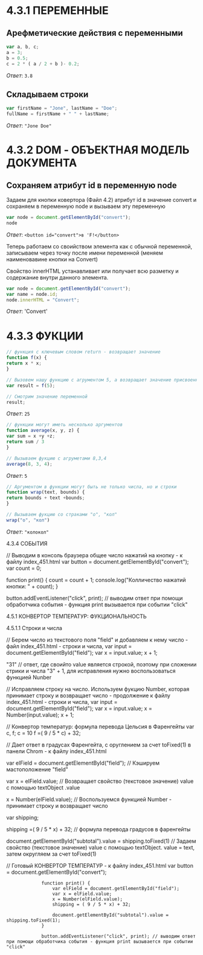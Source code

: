 # 4.3.1 ПЕРЕМЕННЫЕ

## Арефметические действия с переменными

```js
var a, b, c;
a = 3;
b = 0.5;
c = 2 * ( a / 2 + b )- 0.2;
```

*Ответ*: `3.8`


## Складываем строки

```js
var firstName = "Jone", lastName = "Doe";
fullName = firstName + " " + lastName;
```

*Ответ*: `"Jone Doe"`


# 4.3.2 DOM - ОБЪЕКТНАЯ МОДЕЛЬ ДОКУМЕНТА

## Сохраняем атрибут id в переменную node

Задаем для кнопки ковертора (Файл 4.2) атрибут id в значение convert и сохраняем в переменную node и вызываем эту переменную

```js
var node = document.getElementById("convert");
node
```

*Ответ*: `<button id="convert">в 'F!</button>`

Теперь работаем со своийством элемента как с обычной переменной, записываем 
через точку после имени переменной (меняем наименовавине кнопки на Convert)  

Свойство innerHTML устанавливает или получает всю разметку и содержание 
внутри данного элемента.

```js 
var node = document.getElementById("convert");
var name = node.id;
node.innerHTML = "Convert";
```

*Ответ*: 'Convert'


# 4.3.3 ФУКЦИИ

```js
// функция с ключевым словом return - возвращает значение
function f(x) {
return x * x;
}

// Вызовем нашу функцию с агрументом 5, а возвращает значение присвоенное переменной
var result = f(5); 

// Смотрим значение переменной 
result;
```

*Ответ*: `25`


```js
// функции могут иметь несколько аргументов
function average(x, y, z) {
var sum = x +y +z;
return sum / 3
}

// Вызываем фукцию с агруметами 8,3,4
average(8, 3, 4);
```

*Ответ*: `5 `


```js
// Аргументом в функции могут быть не только числа, но и строки
function wrap(text, bounds) {
return bounds + text +bounds;
}

// Вызываем фукцию со страками "о", "кол"
wrap("о", "кол")
```

*Ответ*: `"колокол"`



4.3.4 СОБЫТИЯ


// Выводим в консоль браузера общее число нажатий на кнопку - к файлу index_451.html
var button = document.getElementById("convert"); 
var count = 0;

function print() {
    count = count + 1;
    console.log("Колличество нажатий кнопки: " + count);
}

button.addEventListener("click", print);  // выводим ответ при помощи обработчика события - функция print вызывается при событии "click"


4.5.1 КОНВЕРТОР ТЕМПЕРАТУР: ФУКЦИОНАЛЬНОСТЬ

4.5.1.1 Строки и числа

// Берем число из текстового поля "field" и добавляем к нему число - файл index_451.html - строки и числа,
var input = document.getElementById("field");
var x = input.value; 
x + 1; 

"31" // ответ, где своийто value является строкой, поэтому при сложении стрики и числа "3" + 1, для исправления нужно воспользоваться функцией Nunber



// Исправляем строку на число. Используем фукцию Number, которая принимает строку и возвращает число - продолжение к файлу index_451.html - строки и числа, 
var input = document.getElementById("field");
var x = input.value;
x = Number(input.value);
x + 1;


// Конвертор температур: формула перевода Цельсия в Фаренгейты 
var c, f;
c = 10
f =( 9 / 5 * c) + 32;



// Дает ответ в градусах Фаренгейта, c оруглением за счет toFixed(1) в панели Chrom - к файлу index_451.html

var elField = document.getElementById("field"); // Кэшируем мастоположение "field"

var x = elField.value; // Возвращает свойство (текстовое значение) value с помощью textObject .value 

x = Number(elField.value);  // Воспользуемся функцией Number - принимает строку и возвращает число

var shipping;

shipping =( 9 / 5 * x) + 32; // формула перевода градусов в фаренгейты

document.getElementById("subtotal").value = shipping.toFixed(1) // Задаем свойство (текстовое значение) value с помощью textObject. value = text, затем округляем за счет toFixed(1)




// Готовый КОНВЕРТОР ТЕМПЕРАТУР - к файлу index_451.html
var button = document.getElementById("convert");
                 
                 function print() {
                     var elField = document.getElementById("field");
                     var x = elField.value;
                     x = Number(elField.value);
                     shipping = ( 9 / 5 * x) + 32;
                     
                     document.getElementById("subtotal").value = shipping.toFixed(1);
                 }
                 
                 button.addEventListener("click", print); // выводим ответ при помощи обработчика события - функция print вызывается при событии "click"
				 
				 









